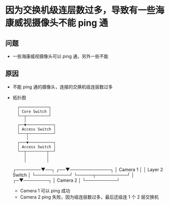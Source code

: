 # 因为交换机级连层数过多，导致有一些海康威视摄像头不能 ping 通

## 问题
* 一些海康威视摄像头可以 ping 通，另外一些不能

## 原因
* 不能 ping 通的摄像头，连接的交换机级连层数过多
* 拓扑图

        ┌─────────────┐
        │ Core Switch │
        └──┬──────────┘
           │
        ┌──▼────────────┐
        │ Access Switch │
        └───┬───────────┘
            │
        ┌───▼───────────┐
        │ Access Switch │
        └──┬─────────┬──┘
           │         │
           │         │
  ┌────────▼──┐   ┌──▼─────────────┐
  │  Camera 1 │   │ Layer 2 Switch │
  └───────────┘   └─────┬──────────┘
                        │
                      ┌─▼────────┐
                      │ Camera 2 │
                      └──────────┘

  * Camera 1 可以 ping 成功
  * Camera 2 ping 失败，因为级连层数过多，最后还级连 1 个 2 层交换机
